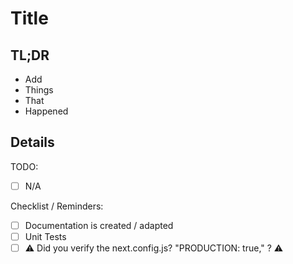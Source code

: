 # Title

## TL;DR

- Add
- Things
- That
- Happened

## Details

TODO:

- [ ] N/A

Checklist / Reminders:

- [ ] Documentation is created / adapted
- [ ] Unit Tests
- [ ] ⚠️ Did you verify the next.config.js? "PRODUCTION: true," ? ⚠️
